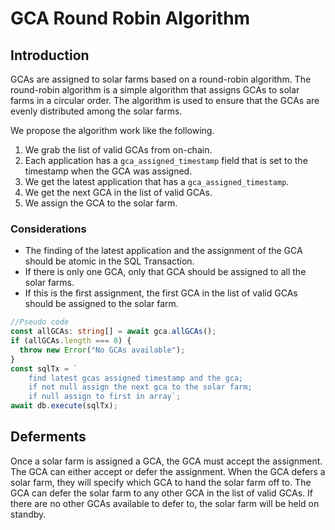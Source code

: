 # GCA Round Robin Algorithm

## Introduction

GCAs are assigned to solar farms based on a round-robin algorithm. The round-robin algorithm is a simple algorithm that assigns GCAs to solar farms in a circular order. The algorithm is used to ensure that the GCAs are evenly distributed among the solar farms.

We propose the algorithm work like the following.

1. We grab the list of valid GCAs from on-chain.
2. Each application has a `gca_assigned_timestamp` field that is set to the timestamp when the GCA was assigned.
3. We get the latest application that has a `gca_assigned_timestamp`.
4. We get the next GCA in the list of valid GCAs.
5. We assign the GCA to the solar farm.

### Considerations

- The finding of the latest application and the assignment of the GCA should be atomic in the SQL Transaction.
- If there is only one GCA, only that GCA should be assigned to all the solar farms.
- If this is the first assignment, the first GCA in the list of valid GCAs should be assigned to the solar farm.

```typescript
//Pseudo code
const allGCAs: string[] = await gca.allGCAs();
if (allGCAs.length === 0) {
  throw new Error("No GCAs available");
}
const sqlTx = `
    find latest gcas assigned timestamp and the gca; 
    if not null assign the next gca to the solar farm; 
    if null assign to first in array`;
await db.execute(sqlTx);
```

## Deferments

Once a solar farm is assigned a GCA, the GCA must accept the assignment. The GCA can either accept or defer the assignment. When the GCA defers a solar farm, they will specify which
GCA to hand the solar farm off to. The GCA can defer the solar farm to any other GCA in the list of valid GCAs. If there are no other GCAs available to defer to,
the solar farm will be held on standby.
